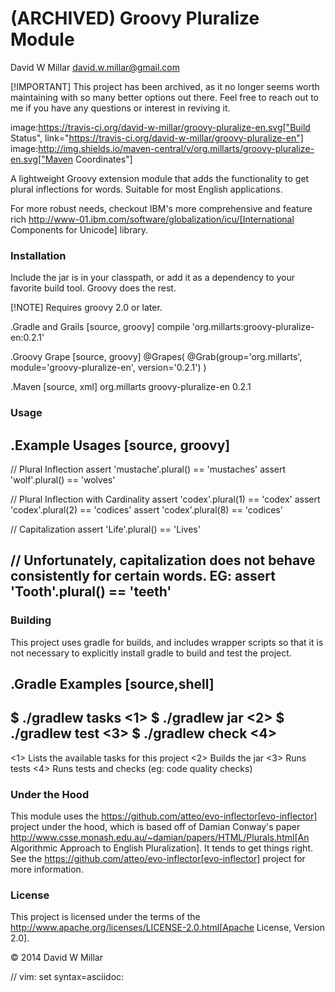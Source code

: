 # (ARCHIVED) Groovy Pluralize Module
David W Millar <david.w.millar@gmail.com>


[!IMPORTANT]
This project has been archived,
as it no longer seems worth maintaining with so many better options out there.
Feel free to reach out to me if you have any questions or interest in reviving it.


image:https://travis-ci.org/david-w-millar/groovy-pluralize-en.svg["Build Status", link="https://travis-ci.org/david-w-millar/groovy-pluralize-en"]
image:http://img.shields.io/maven-central/v/org.millarts/groovy-pluralize-en.svg["Maven Coordinates"]

A lightweight Groovy extension module that adds the functionality
to get plural inflections for words. Suitable for most English applications.

For more robust needs, checkout IBM's more comprehensive and feature rich
http://www-01.ibm.com/software/globalization/icu/[International Components for Unicode] library.

### Installation

Include the jar is in your classpath, or add it as a dependency to your favorite build tool.  Groovy does the rest.

[!NOTE]
Requires groovy 2.0 or later.

.Gradle and Grails
[source, groovy]
compile 'org.millarts:groovy-pluralize-en:0.2.1'

.Groovy Grape
[source, groovy]
@Grapes(
  @Grab(group='org.millarts', module='groovy-pluralize-en', version='0.2.1')
)

.Maven
[source, xml]
<dependency>
  <groupId>org.millarts</groupId>
  <artifactId>groovy-pluralize-en</artifactId>
  <version>0.2.1</version>
</dependency>

### Usage

.Example Usages
[source, groovy]
----
// Plural Inflection
assert 'mustache'.plural() == 'mustaches'
assert 'wolf'.plural()     == 'wolves'

// Plural Inflection with Cardinality
assert 'codex'.plural(1) == 'codex'
assert 'codex'.plural(2) == 'codices'
assert 'codex'.plural(8) == 'codices'

// Capitalization
assert 'Life'.plural() == 'Lives'

// Unfortunately, capitalization does not behave consistently for certain words. EG:
assert 'Tooth'.plural() == 'teeth'
----


### Building

This project uses gradle for builds, and includes wrapper scripts
so that it is not necessary to explicitly install gradle to build and test the project.

.Gradle Examples
[source,shell]
----
$ ./gradlew tasks   <1>
$ ./gradlew jar     <2>
$ ./gradlew test    <3>
$ ./gradlew check   <4>
----
<1> Lists the available tasks for this project
<2> Builds the jar
<3> Runs tests
<4> Runs tests and checks (eg: code quality checks)

### Under the Hood

This module uses the https://github.com/atteo/evo-inflector[evo-inflector] project
under the hood, which is based off of Damian Conway's paper
http://www.csse.monash.edu.au/~damian/papers/HTML/Plurals.html[An Algorithmic Approach to English Pluralization].
It tends to get things right. See the https://github.com/atteo/evo-inflector[evo-inflector] project for more information.


### License

This project is licensed under the terms of the
http://www.apache.org/licenses/LICENSE-2.0.html[Apache License, Version 2.0].

&copy; 2014 David W Millar

// vim: set syntax=asciidoc:

